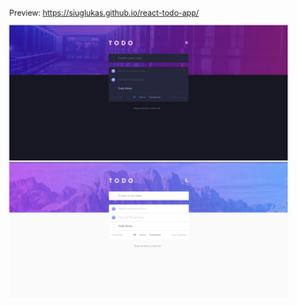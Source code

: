 Preview: https://siuglukas.github.io/react-todo-app/

<img src="./public/design-dark.png" alt="site-preview"/>
<img src="./public/design-light.png" alt="site-preview"/>



